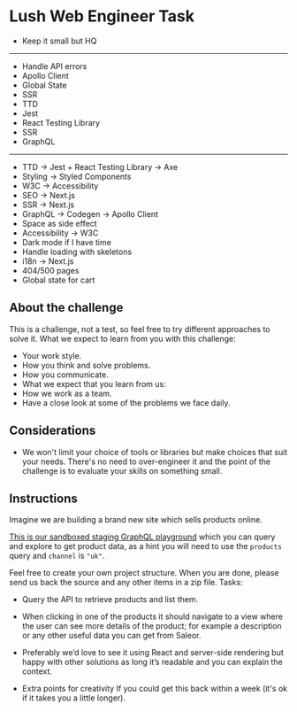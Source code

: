 # Lush Web Engineer Task

- Keep it small but HQ

---

- Handle API errors
- Apollo Client
- Global State
- SSR
- TTD
- Jest
- React Testing Library
- SSR
- GraphQL

---

- TTD -> Jest + React Testing Library -> Axe
- Styling -> Styled Components
- W3C -> Accessibility
- SEO -> Next.js
- SSR -> Next.js
- GraphQL -> Codegen -> Apollo Client
- Space as side effect
- Accessibility -> W3C
- Dark mode if I have time
- Handle loading with skeletons
- i18n -> Next.js
- 404/500 pages
- Global state for cart

## About the challenge

This is a challenge, not a test, so feel free to try different approaches to solve it.
What we expect to learn from you with this challenge:

- Your work style.
- How you think and solve problems.
- How you communicate.
- What we expect that you learn from us:
- How we work as a team.
- Have a close look at some of the problems we face daily.

## Considerations

- We won't limit your choice of tools or libraries but make choices that suit your needs. There's no need to
  over-engineer it and the point of the challenge is to evaluate your skills on something small.

## Instructions

Imagine we are building a brand new site which sells products online.

[This is our sandboxed staging GraphQL
playground](https://unicorn-staging.eu.saleor.cloud/graphql/) which you can query and explore to
get product data, as a hint you will need to use the `products` query and `channel` is `"uk"`.

Feel free to create your own project structure.
When you are done, please send us back the source and any other items in a zip file.
Tasks:

- Query the API to retrieve products and list them.
- When clicking in one of the products it should navigate to a view where the user can see more details of
  the product; for example a description or any other useful data you can get from Saleor.
- Preferably we’d love to see it using React and server-side rendering but happy with other solutions as
  long it’s readable and you can explain the context.

- Extra points for creativity
  If you could get this back within a week (it's ok if it takes you a little longer).
